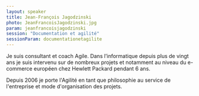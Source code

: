 ```yaml
---
layout: speaker
title: Jean-François Jagodzinski
photo: JeanFrancoisJagodzinski.jpg
param: jeanfrancoisjagodzinski
session: "Documentation et agilité"
sessionParam: documentationetagilite
---
```


Je suis consultant et coach Agile.
Dans l’informatique depuis plus de vingt ans je suis intervenu sur de nombreux projets et notamment au niveau du e-commerce européen chez Hewlett Packard pendant 6 ans.

Depuis 2006 je porte l'Agilité en tant que philosophie au service de l'entreprise et mode d'organisation des projets.